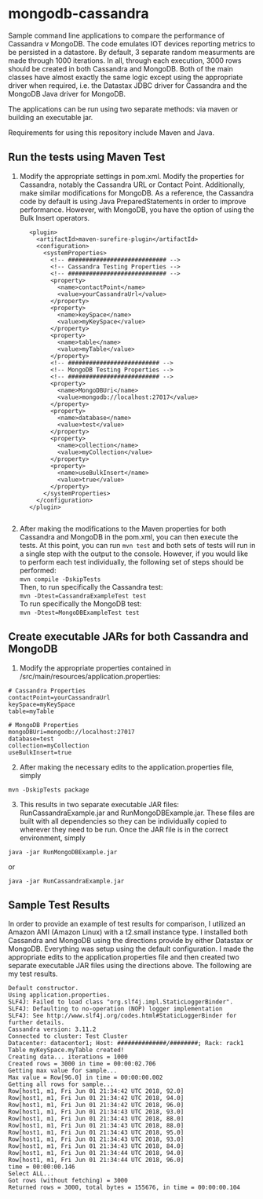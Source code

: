 # mongodb-cassandra
Sample command line applications to compare the performance of Cassandra v MongoDB.  The code emulates IOT devices reporting metrics to be persisted in a datastore.  By default, 3 separate random measurments are made through 1000 iterations.  In all, through each execution, 3000 rows should be created in both Cassandra and MongoDB.  Both of the main classes have almost exactly the same logic except using the appropriate driver when required, i.e. the Datastax JDBC driver for Cassandra and the MongoDB Java driver for MongoDB.

The applications can be run using two separate methods: via maven or building an executable jar.

Requirements for using this repository include Maven and Java.

## Run the tests using Maven Test
1.  Modify the appropriate settings in pom.xml.  Modify the properties for Cassandra, notably the Cassandra URL or Contact Point.  Additionally, make similar modifications for MongoDB.  As a reference, the Cassandra code by default is using Java PreparedStatements in order to improve performance.  However, with MongoDB, you have the option of using the Bulk Insert operators.

``` 
      <plugin>
        <artifactId>maven-surefire-plugin</artifactId>
        <configuration>
          <systemProperties>
            <!-- ############################ -->
            <!-- Cassandra Testing Properties -->
            <!-- ############################ -->
            <property>
              <name>contactPoint</name>
              <value>yourCassandraUrl</value>
            </property>
            <property>
              <name>keySpace</name>
              <value>myKeySpace</value>
            </property>
            <property>
              <name>table</name>
              <value>myTable</value>
            </property>
            <!-- ########################## -->
            <!-- MongoDB Testing Properties -->
            <!-- ########################## -->
            <property>
              <name>MongoDBUri</name>
              <value>mongodb://localhost:27017</value>
            </property>
            <property>
              <name>database</name>
              <value>test</value>
            </property>
            <property>
              <name>collection</name>
              <value>myCollection</value>
            </property>
            <property>
              <name>useBulkInsert</name>
              <value>true</value>
            </property>
          </systemProperties>
        </configuration>
      </plugin>
      
```

2.  After making the modifications to the Maven properties for both Cassandra and MongoDB in the pom.xml, you can then execute the tests.  At this point, you can run ` mvn test ` and both sets of tests will run in a single step with the output to the console.  However, if you would like to perform each test individually, the following set of steps should be performed: \
``` mvn compile -DskipTests ``` \
Then, to run specifically the Cassandra test: \
``` mvn -Dtest=CassandraExampleTest test ``` \
To run specifically the MongoDB test: \
``` mvn -Dtest=MongoDBExampleTest test ``` 

## Create executable JARs for both Cassandra and MongoDB
1.  Modify the appropriate properties contained in <application-root-dir>/src/main/resources/application.properties:
```
# Cassandra Properties
contactPoint=yourCassandraUrl
keySpace=myKeySpace
table=myTable

# MongoDB Properties
mongoDBUri=mongodb://localhost:27017
database=test
collection=myCollection
useBulkInsert=true

```
2.  After making the necessary edits to the application.properties file, simply 
``` 
mvn -DskipTests package
```

3.  This results in two separate executable JAR files: RunCassandraExample.jar and RunMongoDBExample.jar.  These files are built with all dependencies so they can be individually copied to wherever they need to be run.  Once the JAR file is in the correct environment, simply
```
java -jar RunMongoDBExample.jar
```
or
```
java -jar RunCassandraExample.jar
```
## Sample Test Results
In order to provide an example of test results for comparison, I utilized an Amazon AMI (Amazon Linux) with a t2.small instance type.  I installed both Cassandra and MongoDB using the directions provide by either Datastax or MongoDB.  Everything was setup using the default configuration.  I made the appropriate edits to the application.properties file and then created two separate executable JAR files using the directions above.  The following are my test results.

```
Default constructor.
Using application.properties.
SLF4J: Failed to load class "org.slf4j.impl.StaticLoggerBinder".
SLF4J: Defaulting to no-operation (NOP) logger implementation
SLF4J: See http://www.slf4j.org/codes.html#StaticLoggerBinder for further details.
Cassandra version: 3.11.2
Connected to cluster: Test Cluster
Datacenter: datacenter1; Host: ##############/########; Rack: rack1
Table myKeySpace.myTable created!
Creating data... iterations = 1000
Created rows = 3000 in time = 00:00:02.706
Getting max value for sample...
Max value = Row[96.0] in time = 00:00:00.002
Getting all rows for sample...
Row[host1, m1, Fri Jun 01 21:34:42 UTC 2018, 92.0]
Row[host1, m1, Fri Jun 01 21:34:42 UTC 2018, 94.0]
Row[host1, m1, Fri Jun 01 21:34:42 UTC 2018, 96.0]
Row[host1, m1, Fri Jun 01 21:34:43 UTC 2018, 93.0]
Row[host1, m1, Fri Jun 01 21:34:43 UTC 2018, 88.0]
Row[host1, m1, Fri Jun 01 21:34:43 UTC 2018, 88.0]
Row[host1, m1, Fri Jun 01 21:34:43 UTC 2018, 95.0]
Row[host1, m1, Fri Jun 01 21:34:43 UTC 2018, 93.0]
Row[host1, m1, Fri Jun 01 21:34:43 UTC 2018, 84.0]
Row[host1, m1, Fri Jun 01 21:34:44 UTC 2018, 94.0]
Row[host1, m1, Fri Jun 01 21:34:44 UTC 2018, 96.0]
time = 00:00:00.146
Select ALL...
Got rows (without fetching) = 3000
Returned rows = 3000, total bytes = 155676, in time = 00:00:00.104

```
